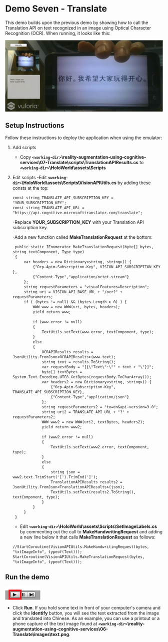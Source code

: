 # Demo Seven - Translate

This demo builds upon the previous demo by showing how to call the Translation API on text recognized in an image using Optical Character Recognition (OCR). When running, it looks like this:

![demo-seven](setup/demo7-running-resized-66.png)

## Setup Instructions

Follow these instructions to deploy the application when using the emulator:

1. Add scripts
   - Copy **`<working-dir>`\reality-augmentation-using-cognitive-services\07-Translate\scripts\TranslationAPIResults.cs** to **`<working-dir>`\HoloWorld\assets\Scripts**

1. Edit scripts
   -Edit **`<working-dir>`\HoloWorld\assets\Scripts\VisionAPIUtils.cs** by adding these consts at the top:
   ```
   const string TRANSLATE_API_SUBSCRIPTION_KEY = "YOUR_SUBSCRIPTION_KEY";
   const string TRANSLATE_API_URL = "https://api.cognitive.microsofttranslator.com/translate";
   ```
   -Replace **YOUR_SUBSCRIPTION_KEY** with your Translation API subscription key.

   -Add a new function called **MakeTranslationRequest** at the bottom:
   ```
    public static IEnumerator MakeTranslationRequest(byte[] bytes, string textComponent, Type type)
    {
        var headers = new Dictionary<string, string>() {
            {"Ocp-Apim-Subscription-Key", VISION_API_SUBSCRIPTION_KEY },
            {"Content-Type","application/octet-stream"}
        };
        string requestParameters = "visualFeatures=Description";
        string uri = VISION_API_BASE_URL + "/ocr?" + requestParameters;
		if ( (bytes != null) && (bytes.Length > 0) ) {
			WWW www = new WWW(uri, bytes, headers);
			yield return www;

			if (www.error != null)
			{
				TextUtils.setText(www.error, textComponent, type);
			}
			else
			{
				OCRAPIResults results = JsonUtility.FromJson<OCRAPIResults>(www.text);
				string text = results.ToString();
				var requestBody = "[{\"Text\":\"" + text + "\"}]";
				byte[] textBytes = System.Text.Encoding.UTF8.GetBytes(requestBody.ToCharArray());
				var headers2 = new Dictionary<string, string>() {
					{"Ocp-Apim-Subscription-Key", TRANSLATE_API_SUBSCRIPTION_KEY},
					{"Content-Type","application/json"}
				};
				string requestParameters2 = "to=en&api-version=3.0";
				string uri2 = TRANSLATE_API_URL + "?" + requestParameters2;
				WWW www2 = new WWW(uri2, textBytes, headers2);
				yield return www2;

				if (www2.error != null)
				{
					TextUtils.setText(www2.error, textComponent, type);
				}
				else
				{
					string json = www2.text.TrimStart('[').TrimEnd(']');
					TranslationAPIResults results2 = JsonUtility.FromJson<TranslationAPIResults>(json);
					TextUtils.setText(results2.ToString(), textComponent, type);
				}
			}
		}
    }
   ```
   - Edit **`<working-dir>`\HoloWorld\assets\Scripts\SetImageLabels.cs** by commenting out the call to **MakeHandwritingRequest** and adding a new line below it that calls **MakeTranslationRequest** as follows:
   ```
   //StartCoroutine(VisionAPIUtils.MakeHandwritingRequest(bytes, "txtImageInfo", typeof(Text)));
   StartCoroutine(VisionAPIUtils.MakeTranslationRequest(bytes, "txtImageInfo", typeof(Text)));
   ```

## Run the demo

  ![play](setup/play-labelled-resized-66.png)

  - Click **Run**. If you hold some text in front of your computer's camera and click the **Identify** button, you will see the text extracted from the image and translated into Chinese. As an example, you can use a printout or a phone capture of the text image found at **`<working-dir>`\reality-augmentation-using-cognitive-services\06-Translate\images\text.png**.